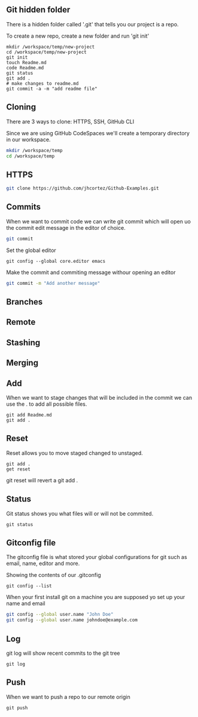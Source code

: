 ## Git hidden folder

There is a hidden folder called '.git' that tells you our project is a repo.

To create a new repo, create a new folder and run 'git init'

```
mkdir /workspace/temp/new-project
cd /workspace/temp/new-project
git init
touch Readme.md
code Readme.md
git status
git add . 
# make changes to readme.md
git commit -a -m "add readme file"
```

## Cloning

There are 3 ways to clone: HTTPS, SSH, GitHub CLI

Since we are using GitHub CodeSpaces we'll create a temporary directory in our workspace.

```sh
mkdir /workspace/temp
cd /workspace/temp
```

## HTTPS
```sh
git clone https://github.com/jhcortez/Github-Examples.git
```
## Commits

When we want to commit code we can write git commit which will open uo the commit edit message in the editor of choice.

```sh
git commit
```

Set the global editor

```
git config --global core.editor emacs
```

Make the commit and commiting message withour opening an editor
```sh
git commit -m "Add another message"
```

## Branches

## Remote

## Stashing

## Merging

## Add

When we want to stage changes that will be included in the commit we can use the . to add all possible files.
```
git add Readme.md
git add .
```

## Reset

Reset allows you to move staged changed to unstaged. 

```
git add .
get reset
```
git reset will revert a git add .

## Status

Git status shows you what files will or will not be commited.

```
git status
```
## Gitconfig file

The gitconfig file is what stored your global configurations for git such as email, name, editor and more.

Showing the contents of our .gitconfig

```
git config --list
```
When your first install git on a machine you are supposed yo set up your name and email

```sh
git config --global user.name "John Doe"
git config --global user.name johndoe@example.com
```

## Log
git log will show recent commits to the git tree

```
git log
```

## Push

When we want to push a repo to our remote origin

```
git push
```